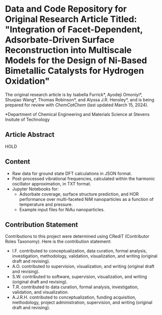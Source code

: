 # Data and Code Repository for Original Research Article Titled: "Integration of Facet-Dependent, Adsorbate-Driven Surface Reconstruction into Multiscale Models for the Design of Ni-Based Bimetallic Catalysts for Hydrogen Oxidation"
The original research article is by Isabella Furrick*, Ayodeji Omoniyi*, Shuqiao Wang*, Thomas Robinson*, and Alyssa J.R. Hensley*, and is being prepared for review with _ChemCatChem_ (last updated March 15, 2024).

*Department of Chemical Engineering and Materials Science at Stevens Insitute of Technology

## Article Abstract
HOLD

## Content
- Raw data for ground state DFT calculations in JSON format.
- Post-processed vibrational frequencies, calculated within the harmonic oscillator approximation, in TXT format.
- Jupyter Notebooks for:
  - Adsorbate coverage, surface structure prediction, and HOR performance over multi-faceted NiM nanoparticles as a function of temperature and pressure.
  - Example input files for NiAu nanoparticles. 

## Contribution Statement
Contributions to this project were determined using CRediT (Contributor Roles Taxonomy). Here is the contribution statement:
- I.F. contributed to conceptualization, data curation, formal analysis, investigation, methodology, validation, visualization, and writing (original draft and revising).
- A.O. contributed to supervision, visualization, and writing (original draft and revising).
- S.W. contributed to software, supervision, visualization, and writing (original draft and revising).
- T.R. contributed to data curation, formal analysis, investigation, validation, and visualization.
- A.J.R.H. contributed to conceptualization, funding acquisition, methodology, project administration, supervision, and writing (original draft and revising).
